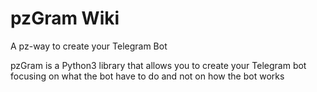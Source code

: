 # pzGram Wiki
A pz-way to create your Telegram Bot


pzGram is a Python3 library that allows you to create your Telegram bot focusing on what the bot have to do and not on how the bot works
